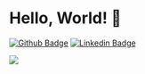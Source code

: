 # Hello, World! 👋

[![Github Badge](https://img.shields.io/badge/-Github-000?style=flat-square&logo=Github&logoColor=white&link=https://github.com/pgmar257)](https://github.com/fagnerpsantos)
[![Linkedin Badge](https://img.shields.io/badge/-LinkedIn-blue?style=flat-square&logo=Linkedin&logoColor=white&link=https://www.linkedin.com/in/fagnerpsantos/)](https://www.linkedin.com/in/paula-garcia-martinez/)

<img src="https://github-readme-stats.vercel.app/api/top-langs/?username=pgmar257"/>
